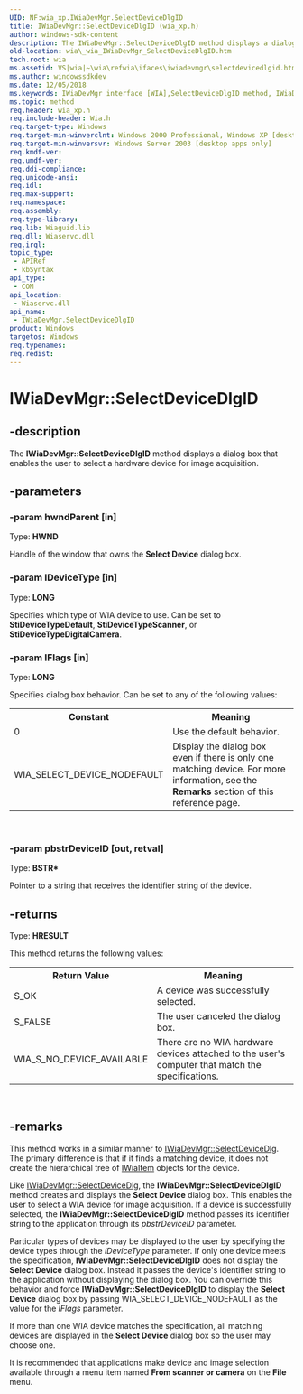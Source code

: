 ```yaml
---
UID: NF:wia_xp.IWiaDevMgr.SelectDeviceDlgID
title: IWiaDevMgr::SelectDeviceDlgID (wia_xp.h)
author: windows-sdk-content
description: The IWiaDevMgr::SelectDeviceDlgID method displays a dialog box that enables the user to select a hardware device for image acquisition.
old-location: wia\_wia_IWiaDevMgr_SelectDeviceDlgID.htm
tech.root: wia
ms.assetid: VS|wia|~\wia\refwia\ifaces\iwiadevmgr\selectdevicedlgid.htm
ms.author: windowssdkdev
ms.date: 12/05/2018
ms.keywords: IWiaDevMgr interface [WIA],SelectDeviceDlgID method, IWiaDevMgr.SelectDeviceDlgID, IWiaDevMgr::SelectDeviceDlgID, SelectDeviceDlgID, SelectDeviceDlgID method [WIA], SelectDeviceDlgID method [WIA],IWiaDevMgr interface, _wia_IWiaDevMgr_SelectDeviceDlgID, wia._wia_IWiaDevMgr_SelectDeviceDlgID, wia_xp/IWiaDevMgr::SelectDeviceDlgID
ms.topic: method
req.header: wia_xp.h
req.include-header: Wia.h
req.target-type: Windows
req.target-min-winverclnt: Windows 2000 Professional, Windows XP [desktop apps only]
req.target-min-winversvr: Windows Server 2003 [desktop apps only]
req.kmdf-ver: 
req.umdf-ver: 
req.ddi-compliance: 
req.unicode-ansi: 
req.idl: 
req.max-support: 
req.namespace: 
req.assembly: 
req.type-library: 
req.lib: Wiaguid.lib
req.dll: Wiaservc.dll
req.irql: 
topic_type:
 - APIRef
 - kbSyntax
api_type:
 - COM
api_location:
 - Wiaservc.dll
api_name:
 - IWiaDevMgr.SelectDeviceDlgID
product: Windows
targetos: Windows
req.typenames: 
req.redist: 
---
```


# IWiaDevMgr::SelectDeviceDlgID


## -description


The <b>IWiaDevMgr::SelectDeviceDlgID</b> method displays a dialog box that enables the user to select a hardware device for image acquisition.


## -parameters




### -param hwndParent [in]

Type: <b>HWND</b>

Handle of the window that owns the <b>Select Device</b> dialog box.


### -param lDeviceType [in]

Type: <b>LONG</b>

Specifies which type of WIA device to use. Can be set to <b>StiDeviceTypeDefault</b>, <b>StiDeviceTypeScanner</b>, or <b>StiDeviceTypeDigitalCamera</b>.


### -param lFlags [in]

Type: <b>LONG</b>

Specifies dialog box behavior. Can be set to any of the following values:



<table class="clsStd">
<tr>
<th>Constant</th>
<th>Meaning</th>
</tr>
<tr>
<td>0</td>
<td>Use the default behavior.</td>
</tr>
<tr>
<td>WIA_SELECT_DEVICE_NODEFAULT</td>
<td>Display the dialog box even if there is only one matching device. For more information, see the <b>Remarks</b> section of this reference page.</td>
</tr>
</table>
 


### -param pbstrDeviceID [out, retval]

Type: <b>BSTR*</b>

Pointer to a string that receives the identifier string of the device.


## -returns



Type: <b>HRESULT</b>

This method returns the following values:

<table class="clsStd">
<tr>
<th>Return Value</th>
<th>Meaning</th>
</tr>
<tr>
<td>S_OK</td>
<td>A device was successfully selected.</td>
</tr>
<tr>
<td>S_FALSE</td>
<td>The user canceled the dialog box.</td>
</tr>
<tr>
<td>WIA_S_NO_DEVICE_AVAILABLE</td>
<td>There are no WIA hardware devices attached to the user's computer that match the specifications.</td>
</tr>
</table>
 




## -remarks



This method works in a similar manner to <a href="https://msdn.microsoft.com/en-us/library/ms630148(v=VS.85).aspx">IWiaDevMgr::SelectDeviceDlg</a>. The primary difference is that if it finds a matching device, it does not create the hierarchical tree of <a href="https://msdn.microsoft.com/en-us/library/ms630113(v=VS.85).aspx">IWiaItem</a> objects for the device.

Like <a href="https://msdn.microsoft.com/en-us/library/ms630148(v=VS.85).aspx">IWiaDevMgr::SelectDeviceDlg</a>, the <b>IWiaDevMgr::SelectDeviceDlgID</b> method creates and displays the <b>Select Device</b> dialog box. This enables the user to select a WIA device for image acquisition. If a device is successfully selected, the <b>IWiaDevMgr::SelectDeviceDlgID</b> method passes its identifier string to the application through its <i>pbstrDeviceID</i> parameter. 

Particular types of devices may be displayed to the user by specifying the device types through the <i>lDeviceType</i> parameter. If only one device meets the specification, <b>IWiaDevMgr::SelectDeviceDlgID</b> does not display the <b>Select Device</b> dialog box. Instead it passes the device's identifier string to the application without displaying the dialog box. You can override this behavior and force <b>IWiaDevMgr::SelectDeviceDlgID</b> to display the <b>Select Device</b> dialog box by passing WIA_SELECT_DEVICE_NODEFAULT as the value for the <i>lFlags</i> parameter.

If more than one WIA device matches the specification, all matching devices are displayed in the <b>Select Device</b> dialog box so the user may choose one.

It is recommended that applications make device and image selection available through a menu item named <b>From scanner or camera</b> on the <b>File</b> menu.



